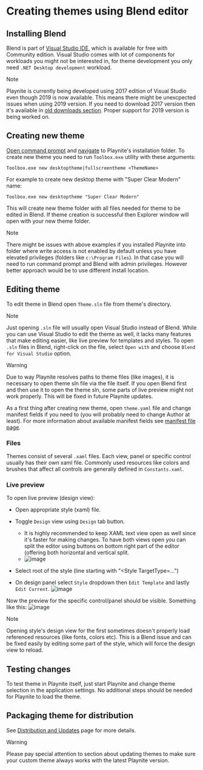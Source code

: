 # Creating themes using Blend editor

Installing Blend
---------------------

Blend is part of [Visual Studio IDE](https://visualstudio.microsoft.com/), which is available for free with Community edition. Visual Studio comes with lot of components for workloads you might not be interested in, for theme development you only need `.NET Desktop development` workload.

> [!NOTE] 
> Playnite is currently being developed using 2017 edition of Visual Studio even though 2019 is now available. This means there might be unexcpected issues when using 2019 version. If you need to download 2017 version then it's available in [old downloads section](https://visualstudio.microsoft.com/vs/older-downloads/). Proper support for 2019 version is being worked on.

Creating new theme
---------------------
[Open command prompt](https://www.windows-commandline.com/how-to-open-command-prompt/) and [navigate](https://www.windows-commandline.com/command-prompt-change-directory/) to Playnite's installation folder. To create new theme you need to run `Toolbox.exe` utility with these arguments:

```
Toolbox.exe new desktoptheme|fullscreentheme <ThemeName>
```

For example to create new desktop theme with "Super Clear Modern" name:

```
Toolbox.exe new desktoptheme "Super Clear Modern"
```

This will create new theme folder with all files needed for theme to be edited in Blend. If theme creation is successful then Explorer window will open with your new theme folder.

> [!NOTE] 
> There might be issues with above examples if you installed Playnite into folder where write access is not enabled by default unless you have elevated privileges (folders like `c:\Program Files`). In that case you will need to run command prompt and Blend with admin privileges. However better approach would be to use different install location.

Editing theme
---------------------

To edit theme in Blend open `Theme.sln` file from theme's directory.

> [!NOTE] 
> Just opening `.sln` file will usually open Visual Studio instead of Blend. While you can use Visual Studio to edit the theme as well, it lacks many features that make editing easier, like live preview for templates and styles. To open `.sln` files in Blend, right-click on the file, select `Open with` and choose `Blend for Visual Studio` option.

> [!WARNING] 
> Due to way Playnite resolves paths to theme files (like images), it is necessary to open theme sln file via the file itself. If you open Blend first and then use it to open the theme sln, some parts of live preview might not work properly. This will be fixed in future Playnite updates.

As a first thing after creating new theme, open `theme.yaml` file and change manifest fields if you need to (you will probably need to change Author at least). For more information about available manifest fields see [manifest file page](manifestFile.md).

### Files

Themes consist of several `.xaml` files. Each view, panel or specific control usually has their own xaml file. Commonly used resources like colors and brushes that affect all controls are generally defined in `Constants.xaml`.

### Live preview

To open live preview (design view):
* Open appropriate style (xaml) file.
* Toggle `Design` view using `Design` tab button.
  * It is highly recommended to keep XAML text view open as well since it's faster for making changes. To have both views open you can split the editor using buttons on bottom right part of the editor (offering both horizontal and vertical split.
  * ![image](images/designSwitch.png)

* Select root of the style (line starting with "<Style TargetType=...")
* On design panel select `Style` dropdown then `Edit Template` and lastly `Edit Current`.
![image](images/templateEdit.png)

Now the preview for the specific control/panel should be visible. Something like this:
![image](images/designExample.png)

> [!NOTE] 
> Opening style's design view for the first sometimes doesn't properly load referenced resources (like fonts, colors etc). This is a Blend issue and can be fixed easily by editing some part of the style, which will force the design view to reload.


Testing changes
---------------------
 
To test theme in Playnite itself, just start Playnite and change theme selection in the application settings. No additional steps should be needed for Playnite to load the theme.

Packaging theme for distribution
---------------------

See [Distribution and Updates](distributionAndUpdates.md) page for more details.

> [!WARNING] 
> Please pay special attention to section about updating themes to make sure your custom theme always works with the latest Playnite version.